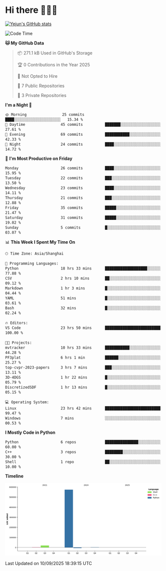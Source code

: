 # Hi there 👋👋👋


<!-- <img height="195px" src="https://github-readme-stats.vercel.app/api?username=yejun688&count_private=true&show_icons=true&hide_rank=true&title_color=0969da&bg_color=ffffff00&text_color=57606a&disable_animations=true"><img height="195px" src="https://github-readme-stats.vercel.app/api/top-langs?username=yejun688&layout=compact&title_color=0969da&bg_color=ffffff00&text_color=57606a"> -->

[![Yejun's GitHub stats](https://github-readme-stats.vercel.app/api?username=yejun688)](https://github.com/yejun688/github-readme-stats)

<!---
yejun688/yejun688 is a ✨ special ✨ repository because its `README.md` (this file) appears on your GitHub profile.
You can click the Preview link to take a look at your changes.
--->

<!--START_SECTION:waka-->
![Code Time](http://img.shields.io/badge/Code%20Time-1%2C621%20hrs%2043%20mins-blue)

**🐱 My GitHub Data** 

> 📦 271.1 kB Used in GitHub's Storage 
 > 
> 🏆 0 Contributions in the Year 2025
 > 
> 🚫 Not Opted to Hire
 > 
> 📜 7 Public Repositories 
 > 
> 🔑 3 Private Repositories 
 > 
**I'm a Night 🦉** 

```text
🌞 Morning                25 commits          ████░░░░░░░░░░░░░░░░░░░░░   15.34 % 
🌆 Daytime                45 commits          ███████░░░░░░░░░░░░░░░░░░   27.61 % 
🌃 Evening                69 commits          ███████████░░░░░░░░░░░░░░   42.33 % 
🌙 Night                  24 commits          ████░░░░░░░░░░░░░░░░░░░░░   14.72 % 
```
📅 **I'm Most Productive on Friday** 

```text
Monday                   26 commits          ████░░░░░░░░░░░░░░░░░░░░░   15.95 % 
Tuesday                  22 commits          ███░░░░░░░░░░░░░░░░░░░░░░   13.50 % 
Wednesday                23 commits          ████░░░░░░░░░░░░░░░░░░░░░   14.11 % 
Thursday                 21 commits          ███░░░░░░░░░░░░░░░░░░░░░░   12.88 % 
Friday                   35 commits          █████░░░░░░░░░░░░░░░░░░░░   21.47 % 
Saturday                 31 commits          █████░░░░░░░░░░░░░░░░░░░░   19.02 % 
Sunday                   5 commits           █░░░░░░░░░░░░░░░░░░░░░░░░   03.07 % 
```


📊 **This Week I Spent My Time On** 

```text
🕑︎ Time Zone: Asia/Shanghai

💬 Programming Languages: 
Python                   18 hrs 33 mins      ███████████████████░░░░░░   77.88 % 
CSV                      2 hrs 10 mins       ██░░░░░░░░░░░░░░░░░░░░░░░   09.12 % 
Markdown                 1 hr 3 mins         █░░░░░░░░░░░░░░░░░░░░░░░░   04.44 % 
YAML                     51 mins             █░░░░░░░░░░░░░░░░░░░░░░░░   03.61 % 
Bash                     32 mins             █░░░░░░░░░░░░░░░░░░░░░░░░   02.24 % 

🔥 Editors: 
VS Code                  23 hrs 50 mins      █████████████████████████   100.00 % 

🐱‍💻 Projects: 
mvtracker                10 hrs 33 mins      ███████████░░░░░░░░░░░░░░   44.28 % 
PF3plat                  6 hrs 1 min         ██████░░░░░░░░░░░░░░░░░░░   25.27 % 
top-cvpr-2023-papers     3 hrs 7 mins        ███░░░░░░░░░░░░░░░░░░░░░░   13.11 % 
3D-4DGS                  1 hr 22 mins        █░░░░░░░░░░░░░░░░░░░░░░░░   05.79 % 
DiscretizedSDF           1 hr 13 mins        █░░░░░░░░░░░░░░░░░░░░░░░░   05.15 % 

💻 Operating System: 
Linux                    23 hrs 42 mins      █████████████████████████   99.47 % 
Windows                  7 mins              ░░░░░░░░░░░░░░░░░░░░░░░░░   00.53 % 
```

**I Mostly Code in Python** 

```text
Python                   6 repos             ███████████████░░░░░░░░░░   60.00 % 
C++                      3 repos             ████████░░░░░░░░░░░░░░░░░   30.00 % 
Shell                    1 repo              ██░░░░░░░░░░░░░░░░░░░░░░░   10.00 % 
```



**Timeline**

![Lines of Code chart](https://raw.githubusercontent.com/yejun688/yejun688/main/assets/bar_graph.png)


 Last Updated on 10/09/2025 18:39:15 UTC
<!--END_SECTION:waka-->
